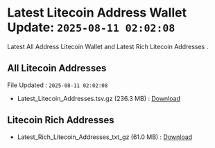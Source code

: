 # Latest Litecoin Address Wallet Update: `2025-08-11 02:02:08`

Latest All Address Litecoin Wallet and Latest Rich Litecoin Addresses .

## All Litecoin Addresses

File Updated : `2025-08-11 02:02:08`

- Latest_Litecoin_Addresses.tsv.gz (236.3 MB) : [Download](https://github.com/Pymmdrza/Rich-Address-Wallet/releases/tag/Litecoin)

## Litecoin Rich Addresses

- Latest_Rich_Litecoin_Addresses_txt_gz (61.0 MB) : [Download](https://github.com/Pymmdrza/Rich-Address-Wallet/releases/tag/Litecoin)
